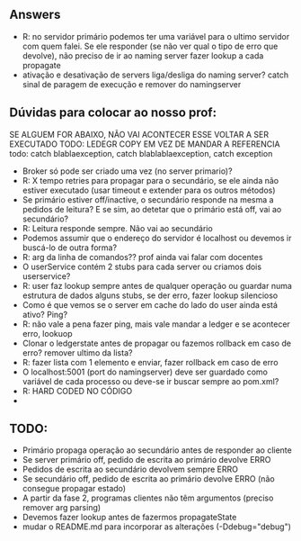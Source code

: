 ## Answers

- R: no servidor primário podemos ter uma variável para o ultimo servidor com quem falei. Se ele responder (se não ver qual o tipo de erro que devolve), não preciso de ir ao naming server fazer lookup a cada propagate
- ativação e desativação de servers liga/desliga do naming server? catch sinal de paragem de execução e remover do namingserver

## Dúvidas para colocar ao nosso prof:
SE ALGUEM FOR ABAIXO, NÃO VAI ACONTECER ESSE VOLTAR A SER EXECUTADO
TODO: LEDEGR COPY EM VEZ DE MANDAR A REFERENCIA
todo: catch blablaexception, catch blablablaexception, catch exception

- Broker só pode ser criado uma vez (no server primario)?
- R: X tempo retries para propagar para o secundário, se ele ainda não estiver executado (usar timeout e extender para os outros métodos)
- Se primário estiver off/inactive, o secundário responde na mesma a pedidos de leitura? E se sim, ao detetar que o primário está off, vai ao secundário?
- R: Leitura responde sempre. Não vai ao secundário
- Podemos assumir que o endereço do servidor é localhost ou devemos ir buscá-lo de outra forma?
- R: arg da linha de comandos?? prof ainda vai falar com docentes
- O userService contém 2 stubs para cada server ou criamos dois userservice?
- R: user faz lookup sempre antes de qualquer operação ou guardar numa estrutura de dados alguns stubs, se der erro, fazer lookup silencioso
- Como é que vemos se o server em cache do lado do user ainda está ativo? Ping?
- R: não vale a pena fazer ping, mais vale mandar a ledger e se acontecer erro, lookuop
- Clonar o ledgerstate antes de propagar ou fazemos rollback em caso de erro? remover ultimo da lista?
- R: fazer lista com 1 elemento e enviar, fazer rollback em caso de erro
- O localhost:5001 (port do namingserver) deve ser guardado como variável de cada processo ou deve-se ir buscar sempre ao pom.xml?
- R: HARD CODED NO CÓDIGO
- 
## TODO:
- Primário propaga operação ao secundário antes de responder ao cliente
- Se server primário off, pedido de escrita ao primário devolve ERRO
- Pedidos de escrita ao secundário devolvem sempre ERRO
- Se secundário off, pedido de escrita ao primário devolve ERRO (não consegue propagar estado)
- A partir da fase 2, programas clientes não têm argumentos (preciso remover arg parsing)
- Devemos fazer lookup antes de fazermos propagateState
- mudar o README.md para incorporar as alterações (-Ddebug="debug")